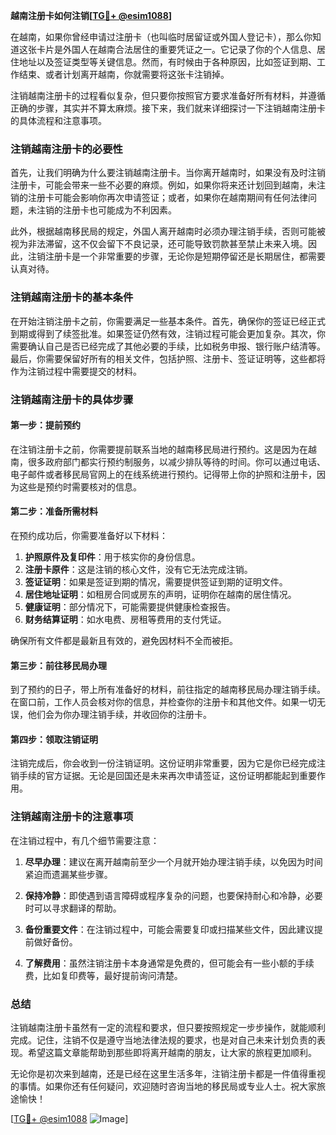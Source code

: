 **越南注册卡如何注销[[TG💪+ @esim1088](https://t.me/s/esim1088)]**

在越南，如果你曾经申请过注册卡（也叫临时居留证或外国人登记卡），那么你知道这张卡片是外国人在越南合法居住的重要凭证之一。它记录了你的个人信息、居住地址以及签证类型等关键信息。然而，有时候由于各种原因，比如签证到期、工作结束、或者计划离开越南，你就需要将这张卡注销掉。

注销越南注册卡的过程看似复杂，但只要你按照官方要求准备好所有材料，并遵循正确的步骤，其实并不算太麻烦。接下来，我们就来详细探讨一下注销越南注册卡的具体流程和注意事项。

### 注销越南注册卡的必要性

首先，让我们明确为什么要注销越南注册卡。当你离开越南时，如果没有及时注销注册卡，可能会带来一些不必要的麻烦。例如，如果你将来还计划回到越南，未注销的注册卡可能会影响你再次申请签证；或者，如果你在越南期间有任何法律问题，未注销的注册卡也可能成为不利因素。

此外，根据越南移民局的规定，外国人离开越南时必须办理注销手续，否则可能被视为非法滞留，这不仅会留下不良记录，还可能导致罚款甚至禁止未来入境。因此，注销注册卡是一个非常重要的步骤，无论你是短期停留还是长期居住，都需要认真对待。

### 注销越南注册卡的基本条件

在开始注销注册卡之前，你需要满足一些基本条件。首先，确保你的签证已经正式到期或得到了续签批准。如果签证仍然有效，注销过程可能会更加复杂。其次，你需要确认自己是否已经完成了其他必要的手续，比如税务申报、银行账户结清等。最后，你需要保留好所有的相关文件，包括护照、注册卡、签证证明等，这些都将作为注销过程中需要提交的材料。

### 注销越南注册卡的具体步骤

#### 第一步：提前预约

在注销注册卡之前，你需要提前联系当地的越南移民局进行预约。这是因为在越南，很多政府部门都实行预约制服务，以减少排队等待的时间。你可以通过电话、电子邮件或者移民局官网上的在线系统进行预约。记得带上你的护照和注册卡，因为这些是预约时需要核对的信息。

#### 第二步：准备所需材料

在预约成功后，你需要准备好以下材料：

1. **护照原件及复印件**：用于核实你的身份信息。
2. **注册卡原件**：这是注销的核心文件，没有它无法完成注销。
3. **签证证明**：如果是签证到期的情况，需要提供签证到期的证明文件。
4. **居住地址证明**：如租房合同或房东的声明，证明你在越南的居住情况。
5. **健康证明**：部分情况下，可能需要提供健康检查报告。
6. **财务结算证明**：如水电费、房租等费用的支付凭证。

确保所有文件都是最新且有效的，避免因材料不全而被拒。

#### 第三步：前往移民局办理

到了预约的日子，带上所有准备好的材料，前往指定的越南移民局办理注销手续。在窗口前，工作人员会核对你的信息，并检查你的注册卡和其他文件。如果一切无误，他们会为你办理注销手续，并收回你的注册卡。

#### 第四步：领取注销证明

注销完成后，你会收到一份注销证明。这份证明非常重要，因为它是你已经完成注销手续的官方证据。无论是回国还是未来再次申请签证，这份证明都能起到重要作用。

### 注销越南注册卡的注意事项

在注销过程中，有几个细节需要注意：

1. **尽早办理**：建议在离开越南前至少一个月就开始办理注销手续，以免因为时间紧迫而遗漏某些步骤。
   
2. **保持冷静**：即使遇到语言障碍或程序复杂的问题，也要保持耐心和冷静，必要时可以寻求翻译的帮助。

3. **备份重要文件**：在注销过程中，可能会需要复印或扫描某些文件，因此建议提前做好备份。

4. **了解费用**：虽然注销注册卡本身通常是免费的，但可能会有一些小额的手续费，比如复印费等，最好提前询问清楚。

### 总结

注销越南注册卡虽然有一定的流程和要求，但只要按照规定一步步操作，就能顺利完成。记住，注销不仅是遵守当地法律法规的要求，也是对自己未来计划负责的表现。希望这篇文章能帮助到那些即将离开越南的朋友，让大家的旅程更加顺利。

无论你是初次来到越南，还是已经在这里生活多年，注销注册卡都是一件值得重视的事情。如果你还有任何疑问，欢迎随时咨询当地的移民局或专业人士。祝大家旅途愉快！

[[TG💪+ @esim1088](https://t.me/s/esim1088) ![Image](https://i.postimg.cc/4NQfJmqS/Snipaste-2025-05-13-00-14-12.png)]